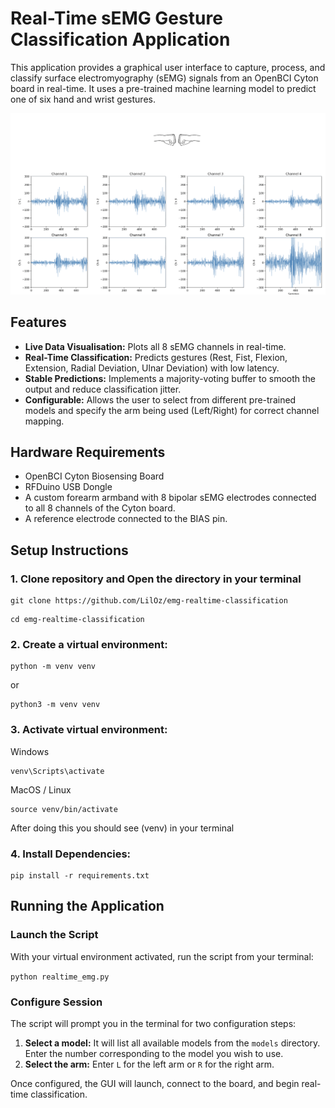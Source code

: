 # Real-Time sEMG Gesture Classification Application

This application provides a graphical user interface to capture, process, and classify surface electromyography (sEMG) signals from an OpenBCI Cyton board in real-time. It uses a pre-trained machine learning model to predict one of six hand and wrist gestures.

![Real-Time Classification Image](./realtime-application-screengrab.png)

## Features

* **Live Data Visualisation:** Plots all 8 sEMG channels in real-time.
* **Real-Time Classification:** Predicts gestures (Rest, Fist, Flexion, Extension, Radial Deviation, Ulnar Deviation) with low latency.
* **Stable Predictions:** Implements a majority-voting buffer to smooth the output and reduce classification jitter.
* **Configurable:** Allows the user to select from different pre-trained models and specify the arm being used (Left/Right) for correct channel mapping.

## Hardware Requirements

* OpenBCI Cyton Biosensing Board
* RFDuino USB Dongle
* A custom forearm armband with 8 bipolar sEMG electrodes connected to all 8 channels of the Cyton board.
* A reference electrode connected to the BIAS pin.

## Setup Instructions

### 1. Clone repository and Open the directory in your terminal

```
git clone https://github.com/LilOz/emg-realtime-classification
```

```
cd emg-realtime-classification
```

### 2. Create a virtual environment:

```
python -m venv venv
```

or

```
python3 -m venv venv
```

### 3. Activate virtual environment:

Windows

```
venv\Scripts\activate
```

MacOS / Linux

```
source venv/bin/activate
```

After doing this you should see (venv) in your terminal

### 4. Install Dependencies:

```
pip install -r requirements.txt
```

## Running the Application

### Launch the Script

With your virtual environment activated, run the script from your terminal:

`python realtime_emg.py`

### Configure Session

The script will prompt you in the terminal for two configuration steps:

1.  **Select a model:** It will list all available models from the `models` directory. Enter the number corresponding to the model you wish to use.
2.  **Select the arm:** Enter `L` for the left arm or `R` for the right arm.

Once configured, the GUI will launch, connect to the board, and begin real-time classification.
